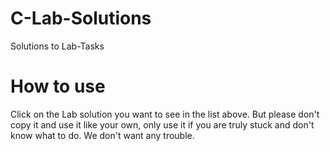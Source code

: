 # C-Lab-Solutions
Solutions to Lab-Tasks 

# How to use
Click on the Lab solution you want to see in the list above. 
But please don't copy it and use it like your own, only use it if you are truly stuck and don't know what to do. We don't want any trouble. 

